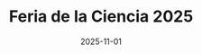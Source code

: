 ---
layout: evento
title: "Feria de la Ciencia 2025"
date: 2025-11-01
time: "8:00 AM - 4:00 PM"
location: "Auditorio Principal"
organizer: "Departamento de Ciencias"
image: "https://images.unsplash.com/photo-1451187580459-43490279c0fa?w=800"
description: "Muestra de proyectos científicos"
---